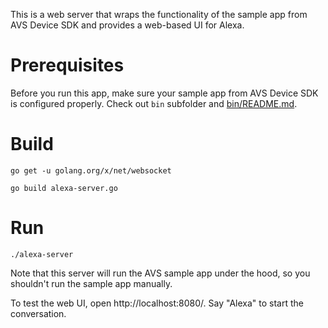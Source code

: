 This is a web server that wraps the functionality of the sample app
from AVS Device SDK and provides a web-based UI for Alexa.

# Prerequisites

Before you run this app, make sure your sample app from AVS Device SDK is configured properly. Check out `bin` subfolder and [bin/README.md](bin/README.md).

# Build

    go get -u golang.org/x/net/websocket

    go build alexa-server.go

# Run

    ./alexa-server

Note that this server will run the AVS sample app under the hood, so you shouldn't run the sample app manually.

To test the web UI, open http://localhost:8080/. Say "Alexa" to start the conversation.